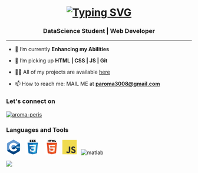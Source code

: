 <h1 align="center"><a href="https://git.io/typing-svg"><img src="https://readme-typing-svg.demolab.com?font=Righteous+&size=35&duration=4000&pause=1000&center=true&vCenter=true&multiline=true&repeat=true&random=false&width=500&height=70&lines=Hello+%F0%9F%91%8B%2C+I'm+Aroma" alt="Typing SVG" /></a>
<h3 align="center">DataScience Student | Web Developer</h3>
<hr>
  
- 🔭 I’m currently **Enhancing my Abilities**

- 🌱 I’m picking up **HTML | CSS | JS | Git**

- 👨‍💻 All of my projects are available [here](https://github.com/aromaperis)

- 📫 How to reach me: MAIL ME at **paroma3008@gmail.com**

<h3 align="left">Let's connect on </h3>
<p align="left">
<a href="https://linkedin.com/in/aroma-peris" target="blank"><img align="center" src="https://raw.githubusercontent.com/rahuldkjain/github-profile-readme-generator/master/src/images/icons/Social/linked-in-alt.svg" alt="aroma-peris" height="30" width="40" /></a>
</p>

<h3 align="left">Languages and Tools</h3><p align="left">  <img src="https://raw.githubusercontent.com/devicons/devicon/master/icons/cplusplus/cplusplus-original.svg" alt="cplusplus" width="40" height="40"/> &nbsp <img src="https://raw.githubusercontent.com/devicons/devicon/master/icons/css3/css3-original-wordmark.svg" alt="css3" width="40" height="40"/> &nbsp <img src="https://raw.githubusercontent.com/devicons/devicon/master/icons/html5/html5-original-wordmark.svg" alt="html5" width="40" height="40"/>&nbsp <img src="https://raw.githubusercontent.com/devicons/devicon/master/icons/javascript/javascript-original.svg" alt="javascript" width="40" height="40"/> &nbsp  <img src="https://upload.wikimedia.org/wikipedia/commons/2/21/Matlab_Logo.png" alt="matlab" width="40" height="40"/> </p>

![](https://github-readme-stats.vercel.app/api/top-langs/?username=aromaperis&theme=nightowl&hide_border=false&include_all_commits=false&count_private=false&layout=compact)




<!-- Proudly created with GPRM ( https://gprm.itsvg.in ) -->
